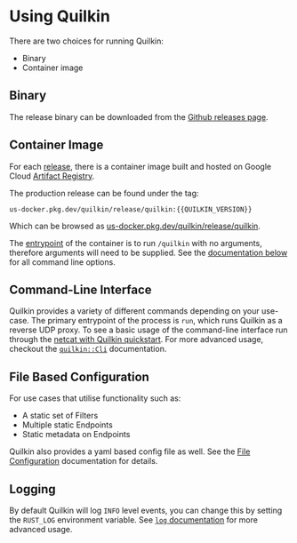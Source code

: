 # Using Quilkin

There are two choices for running Quilkin:

* Binary
* Container image

## Binary

The release binary can be downloaded from the 
[Github releases page](https://github.com/googleforgames/quilkin/releases).

## Container Image

For each [release](https://github.com/googleforgames/quilkin/releases), there is a container image built and
hosted on Google Cloud [Artifact Registry](https://cloud.google.com/artifact-registry).

The production release can be found under the tag: 

```
us-docker.pkg.dev/quilkin/release/quilkin:{{QUILKIN_VERSION}}
```

Which can be browsed as [us-docker.pkg.dev/quilkin/release/quilkin](https://us-docker.pkg.dev/quilkin/release/quilkin).

The [entrypoint](https://docs.docker.com/engine/reference/builder/#entrypoint) of the container is to run `/quilkin` 
with no arguments, therefore arguments will need to be supplied. See the [documentation below](#command-line-interface) 
for all command line options.

## Command-Line Interface

Quilkin provides a variety of different commands depending on your use-case.
The primary entrypoint of the process is `run`, which runs Quilkin as a reverse
UDP proxy.  To see a basic usage of the command-line interface run through the
[netcat with Quilkin quickstart](./quickstart-netcat.md). For more advanced
usage, checkout the [`quilkin::Cli`] documentation.

## File Based Configuration

For use cases that utilise functionality such as:
 
* A static set of Filters 
* Multiple static Endpoints
* Static metadata on Endpoints

Quilkin also provides a yaml based config file as well.
See the [File Configuration](./file-configuration.md) documentation for details.

## Logging
By default Quilkin will log `INFO` level events, you can change this by setting
the `RUST_LOG` environment variable. See [`log` documentation][log-docs] for
more advanced usage.

[log-docs]: https://docs.rs/env_logger/0.9.0/env_logger/#enabling-logging
[`quilkin::Cli`]: ../api/quilkin/struct.Cli.html
